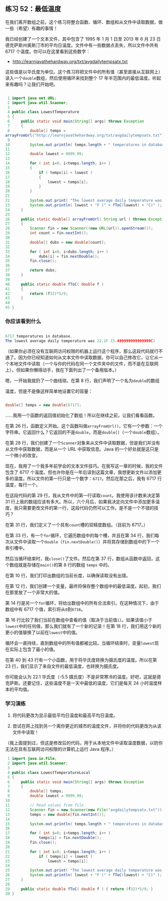## 练习 52：最低温度

在我们离开数组之前，这个练习将整合函数、循环、数组和从文件中读取数据，做一些（希望）有趣的事情！

我已经创建了一个文本文件，其中包含了 1995 年 1 月 1 日至 2013 年 6 月 23 日德克萨斯州奥斯汀市的平均日温度。文件中有一些数据点丢失，所以文件中共有 6717 个温度。你可以在这里看到这些数字：

+   http://learnjavathehardway.org/txt/avg­daily­temps­atx.txt

这些值是以华氏度为单位。这个练习将把文件中的所有值（甚至直接从互联网上）读入一个`double`数组，然后使用循环来找到整个 17 年半范围内的最低温度。听起来有趣吗？让我们开始吧。

```java

 1 import java.net.URL;
 2 import java.util.Scanner;
 3 
 4 public class LowestTemperature
 5 {
 6     public static void main(String[] args) throws Exception
 7     {
 8         double[] temps = 
arrayFromUrl("http://learnjavathehardway.org/txt/avg­daily­temps­atx.txt");
 9 
10         System.out.println( temps.length + " temperatures in database.");
11 
12         double lowest = 9999.99;
13 
14         for ( int i=0; i<temps.length; i++ )
15         {
16             if ( temps[i] < lowest )
17             {
18                 lowest = temps[i];
19             }
20         }
21 
22         System.out.print( "The lowest average daily temperature was " );
23         System.out.println( lowest + "F (" + fToC(lowest) + "C)" );
24     }
25 
26     public static double[] arrayFromUrl( String url ) throws Exception
27     {
28         Scanner fin = new Scanner((new URL(url)).openStream());
29         int count = fin.nextInt();
30 
31         double[] dubs = new double[count];
32 
33         for ( int i=0; i<dubs.length; i++ )
34             dubs[i] = fin.nextDouble();
35         fin.close();
36 
37         return dubs;
38     }
39 
40     public static double fToC( double f )
41     {
42         return (f­32)*5/9;
43     }
44 
45 }
```



### 你应该看到什么

```java

6717 temperatures in database.
The lowest average daily temperature was 22.1F (­5.499999999999999C)
```

（如果你必须在没有互联网访问权限的机器上运行这个程序，那么这段代码就行不通了。因为你已经知道如何从文本文件中读取数据，你可以自己修改它，让它从一个本地文件中读取（一个与你的代码在同一个文件夹中的文件，而不是在互联网上）。但如果你懒得动手，我在下面列出了一个备用版本。）

嗯，一开始我就扔了一个曲线球。在第 8 行，我们声明了一个名为`double`的数组

温度，但是不是像这样简单地设置它的容量：

```java

double[] temps = new double[6717];
```

……我用一个函数的返回值初始化了数组！所以在继续之前，让我们看看函数。

在第 26 行，函数定义开始。这个函数叫做`arrayFromUrl()`，它有一个参数：一个字符串。它返回什么？它返回的不是`double`，而是`double[]`（一个`double`数组）。

在第 28 行，我们创建了一个`Scanner`对象来从文件中读取数据，但是我们并没有从文件中获取数据，而是从一个 URL 中获取信息。Java 的一个好处就是这只是一个微小的改变。

现在，我用了一个我多年前学会的文本文件技巧。在我写这一章的时候，我的文件包含了 6717 个温度。但也许你是在一年后读到这篇文章，我想更新文件以添加更多的温度。所以文件的第一行只是一个数字：`6717`。然后在那之后，我有 6717 行温度，每行一个。

在这段代码的第 29 行，我从文件中的第一行读取`count`。我使用该计数来决定第 31 行上我的数组应该有多大。所以，六个月后，如果我决定向文件中添加更多温度，我只需要更改文件的第一行，这段代码仍然可以工作。是不是一个不错的技巧？

在第 31 行，我们定义了一个具有`count`槽的双精度数组。（目前为 6717。）

在第 33 行，有一个`for`循环，它遍历数组中的每个槽，并且在第 34 行，我们每次从文件中读取一个`double`（`fin.nextDouble()`）并将其存储到数组中的下一个索引槽中。

然后当循环结束时，我`close()`了文件。然后在第 37 行，数组从函数中返回，这个数组就是存储在`main()`的第 8 行的数组 `temps` 中的。

在第 10 行，我们打印出数组的当前长度，以确保读取没有出错。

在第 12 行，我们创建一个变量，最终将保存整个数组中的最低温度。起初，我们在那里放了一个非常大的值。

第 14 行是另一个`for`循环，将给出数组中的所有合法索引。在这种情况下，由于数组中有 6717 个值，索引将从`0`到`6716`。

第 16 行比较了我们当前在数组中查看的值（取决于当前值`i`）。如果该值小于`lowest`中的任何值，那么我们就有了一个新的记录！在第 18 行，我们用这个新的更小的值替换了以前在`lowest`中的值。

循环会一直持续，直到数组中的所有值都被比较。当循环结束时，变量`lowest`现在实际上包含了最小的值。

在第 40 到 43 行有一个小函数，用于将华氏度转换为摄氏度的温度。所以在第 23 行，我们显示了来自文件的最低温度，也转换为摄氏度。

你可能会认为 22.1 华氏度（-5.5 摄氏度）不是非常寒冷的温度。好吧，这就是德克萨斯。还要记住，这些温度不是一天中最低的温度，它们是每天 24 小时温度样本的平均值。

### 学习演练

1.  将代码更改为显示最低平均日温度和最高平均日温度。

1.  尝试在网上找到另一个离你更近的城市的温度文件，并将你的代码更改为从该文件中读取！

（我上面提到过，但这是修改后的代码，用于从本地文件中读取温度数据，以防你无法在具有互联网访问权限的计算机上运行 Java 程序。）

```java
 1 import java.io.File;
 2 import java.util.Scanner;
 3 
 4 public class LowestTemperatureLocal
 5 {
 6     public static void main(String[] args) throws Exception
 7     {
 8         double[] temps;
 9         double lowest = 9999.99;
10 
11         // Read values from file
12         Scanner fin = new Scanner(new File("avg­daily­temps­atx.txt"));
13         temps = new double[fin.nextInt()];
14 
15         System.out.println( temps.length + " temperatures in database.");
16 
17         for ( int i=0; i<temps.length; i++ )
18             temps[i] = fin.nextDouble();
19         fin.close();
20 
21         for ( int i=0; i<temps.length; i++ )
22             if ( temps[i] < lowest )
23                 lowest = temps[i];
24 
25         System.out.print( "The lowest average daily temperature was " );
26         System.out.println( lowest + "F (" + fToC(lowest) + "C)" );
27     }
28 
29     public static double fToC( double f ) { return (f­32)*5/9; }
30 }
```

